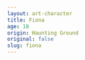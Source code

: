 ```yaml
---
layout: art-character
title: Fiona
age: 18
origin: Haunting Ground
original: false
slug: fiona
---
```

